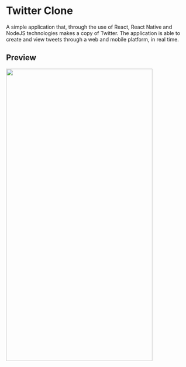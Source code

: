 # Twitter Clone
 A simple application that, through the use of React, React Native and NodeJS technologies makes a copy of Twitter. The application is able to create and view tweets through a web and mobile platform, in real time.

## Preview
<div style="text-align:center"><a href="url"><img src="https://github.com/douglasbrandao21/twitter-clone/blob/master/screenshots/view-smartphone.jpg" align="left" height="800" width="400" ></a></div>
